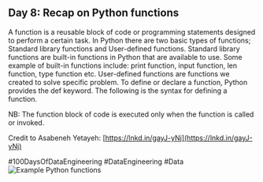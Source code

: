 ## Day 8: Recap on Python functions

A function is a reusable block of code or programming statements designed to perform a certain task. In Python there are two basic types of functions; Standard library functions and User-defined functions. Standard library functions are built-in functions in Python that are available to use.
Some example of built-in functions include: print function, input function, len function, type function etc. User-defined functions are functions we created to solve specific problem.
To define or declare a function, Python provides the def keyword. The following is the syntax for defining a function.

NB: The function block of code is executed only when the function is called or invoked.

Credit to Asabeneh Yetayeh: [https://lnkd.in/gayJ-yNj](https://lnkd.in/gayJ-yNj)

#100DaysOfDataEngineering #DataEngineering #Data
![Example Python functions](https://media.licdn.com/dms/image/D5622AQEpgybpeEdjfA/feedshare-shrink_800/0/1698430337739?e=1701907200&v=beta&t=mTpbKvr3Y1UeTnlGDQG6a9Q4c8-1fTDaKGcKqG2sf94)
